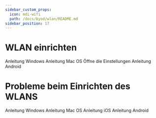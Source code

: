 ```yaml
---
sidebar_custom_props:
  icon: mdi-wifi
  path: /docs/byod/wlan/README.md
sidebar_position: 17
---
```


# WLAN einrichten

<Tabs>
  <TabItem value="win" label="Windows">
    Anleitung Windows
  </TabItem>
  <TabItem value="osx" label="Mac OS">
    Anleitung Mac OS
  </TabItem>
  <TabItem value="ios" label="iOS">
    Öffne die Einstellungen


  </TabItem>
  <TabItem value="android" label="Android">
    Anleitung Android
  </TabItem>
</Tabs>


# Probleme beim Einrichten des WLANS

<Tabs>
  <TabItem value="win" label="Windows">
    Anleitung Windows
  </TabItem>
  <TabItem value="osx" label="Mac OS">
    Anleitung Mac OS
  </TabItem>
  <TabItem value="ios" label="iOS">
    Anleitung iOS
  </TabItem>
  <TabItem value="android" label="Android">
    Anleitung Android
  </TabItem>
</Tabs>